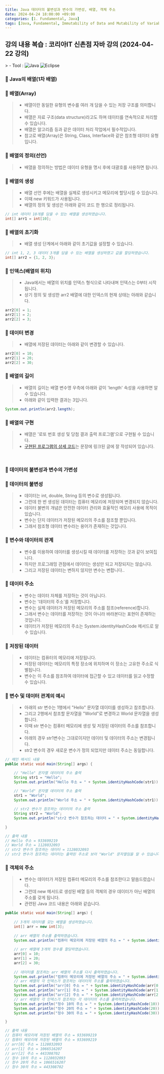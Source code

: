 ```yaml
---
title: Java 데이터의 불변성과 변수의 가변성, 배열, 객체 주소
date: 2024-04-24 18:00:00 +09:00
categories: [1. Fundamental, Java]
tags: [Java, Fundamental, Immutability of Data and Mutability of Variables, Immutability, Mutability, Array, Object, Address]
---
```


<!-- 2024-04-24 글 작성 시작; 2024-04-26 페이지 호출 완료 -->
<h2>강의 내용 복습 : 코리아IT 신촌점 자바 강의 (2024-04-22 강의)</h2>
> - Tool :  
<img alt="Java" src="https://img.shields.io/badge/-Java-007396?style=flat-square&logo=java&logoColor=white" />
<img alt="Eclipse" src="https://img.shields.io/badge/-Eclipse-2C2255?style=flat-square&logo=eclipse&logoColor=white" />

<br>

### 🔔 Java의 배열(1차 배열)
### 📌 배열(Array)
> - 배열이란 동일한 유형의 변수를 여러 개 담을 수 있는 저장 구조를 의미합니다.
> - 배열은 자료 구조(data structure)라고도 하며 데이터를 연속적으로 처리할 수 있습니다.
> - 배열은 알고리즘 등과 같은 데이터 처리 작업에서 필수적입니다.
> - 참고로 배열(Array)은 String, Class, Interface와 같은 참조형 데이터 유형입니다.

### 📌 배열의 정의(선언)
> - 배열을 정의하는 방법은 데이터 유형을 명시 후에 대괄호를 사용하면 됩니다.

### 📌 배열의 생성
> - 배열 선언 후에는 배열을 실제로 생성시키고 메모리에 할당시킬 수 있습니다.
> - 이때 new 키워드가 사용됩니다.
> - 배열의 정의 및 생성은 아래와 같이 코드 한 행으로 정리됩니다.

``` java
// int 데이터 10개를 담을 수 있는 배열을 생성하였습니다.
int[] arr1 = int[10];
```

### 📌 배열의 초기화
> - 배열 생성 단계에서 아래와 같이 초기값을 설정할 수 있습니다.

``` java
// int 1, 2, 3 데이터 3개를 담을 수 있는 배열을 생성하였고 값을 할당하였습니다.
int[] arr2 = {1, 2, 3};
```

### 📌 인덱스(배열의 위치)
> - Java에서는 배열의 위치를 인덱스 형식으로 나타내며 인덱스는 0부터 시작됩니다.
> - 상기 정의 및 생성한 arr2 배열에 대한 인덱스의 현재 상태는 아래와 같습니다.

``` java
arr2[0] = 1;
arr2[1] = 2;
arr2[2] = 3;
```

### 📌 데이터 변경
> - 배열에 저장된 데이터는 아래와 같이 변경할 수 있습니다.

``` java
arr2[0] = 10;
arr2[1] = 20;
arr2[2] = 30;
```

### 📌 배열의 길이
> - 배열의 길이는 배열 변수명 우측에 아래와 같이 'length' 속성을 사용하면 알 수 있습니다.
> - 아래와 같이 입력한 결과는 3입니다.

``` java
System.out.println(arr2.length);
```

### 📌 배열의 구현
> - 배열은 '로또 번호 생성 및 당첨 결과 출력 프로그램'으로 구현될 수 있습니다.
> - <a href="https://kim-src.github.io/posts/%EB%A1%9C%EB%98%90-%EB%B2%88%ED%98%B8-%EC%83%9D%EC%84%B1-%EB%B0%8F-%EB%8B%B9%EC%B2%A8-%EA%B2%B0%EA%B3%BC-%ED%91%9C%EC%8B%9C-%ED%94%84%EB%A1%9C%EA%B7%B8%EB%9E%A8-%EC%A0%9C%EC%9E%91-%EB%B0%A9%EB%B2%95/">구현된 프로그램의 상세 코드</a>는 문장에 링크된 글에 잘 작성되어 있습니다.

<br>

### 🔔 데이터의 불변성과 변수의 가변성
### 📌 데이터의 불변성
> - 데이터는 int, double, String 등의 변수로 생성됩니다.
> - 그런데 한 번 생성된 데이터는 컴퓨터 메모리에 저장되며 변경되지 않습니다.
> - 데이터 불변의 개념은 안전한 데이터 관리와 효율적인 메모리 사용에 목적이 있습니다.
> - 변수는 단지 데이터가 저장된 메모리의 주소를 참조할 뿐입니다.
> - 그래서 참조형 데이터 변수라는 용어가 존재하는 것입니다.

### 📌 변수와 데이터의 관계
> - 변수를 이용하여 데이터를 생성시킬 때 데이터를 저장하는 것과 같이 보여집니다.
> - 하지만 프로그래밍 관점에서 데이터는 생성만 되고 저장되지는 않습니다.
> - 그리고 저장된 데이터는 변하지 않지만 변수는 변합니다..

### 📌 데이터 주소
> - 변수는 데이터 자체를 저장하는 것이 아닙니다.
> - 변수는 '데이터의 주소'를 저장합니다.
> - 변수는 실제 데이터가 저장된 메모리의 주소를 참조(reference)합니다.
> - 그래서 변수는 데이터를 저장하는 것이 아니라 바라본다는 표현이 존재하는 것입니다.
> - 데이터가 저장된 메모리의 주소는 System.identityHashCode 메서드로 알 수 있습니다.

### 📌 저장된 데이터
> - 데이터는 컴퓨터의 메모리에 저장됩니다.
> - 저장된 데이터는 메모리의 특정 장소에 위치하며 이 장소는 고유한 주소로 식별됩니다.
> - 변수는 이 주소를 참조하여 데이터에 접근할 수 있고 데이터를 읽고 수정할 수 있습니다.

### 📌 변수 및 데이터 관계의 예시
> - 아래의 str 변수는 1행에서 "Hello" 문자열 데이터를 생성하고 참조합니다.
> - 그리고 2행에서 참조할 문자열을 "World"로 변경하고 World 문자열을 생성합니다.
> - 이때 str 변수는 컴퓨터 메모리에 생성 및 저장된 데이터의 주소를 참조합니다.
> - 아래의 경우 str1변수는 그대로이지만 데이터 및 데이터의 주소는 변경됩니다.
> - str2 변수의 경우 새로운 변수가 정의 되었지만 데이터 주소는 동일합니다.

``` java
// 메인 메서드 내용
public static void main(String[] args) {

    // "Hello" 문자열 데이터의 주소 출력
    String str1 = "Hello";
    System.out.println("Hello 주소 = " + System.identityHashCode(str1));

    // "World" 문자열 데이터의 주소 출력
    str1 = "World";
    System.out.println("World 주소 = " + System.identityHashCode(str1));
    
    // str2 변수가 참조하는 데이터의 주소 출력
    String str2 = "World";
    System.out.println("str2 변수가 참조하는 데이터 = " + System.identityHashCode(str2));
    
}

// 출력 내용
// Hello 주소 = 933699219
// World 주소 = 1128032093
// str2 변수가 참조하는 데이터 = 1128032093
// str2 변수가 참조하는 데이터는 출력된 주소로 보아 "World" 문자열임을 알 수 있습니다.
```

### 📌 객체의 주소
> - 변수는 데이터가 저장된 컴퓨터 메모리의 주소를 참조한다고 말씀드렸습니다.
> - 그런데 new 메서드로 생성된 배열 등의 객체의 경우 데이터가 아닌 배열의 주소를 갖게 됩니다.
> - 관련된 Java 코드 내용은 아래와 같습니다.

``` java
public static void main(String[] args) {
    
    // 3개의 데이터를 갖는 배열을 생성하였습니다.
    int[] arr = new int[3];
    
    // arr 배열의 주소를 출력하였습니다.
    System.out.println("컴퓨터 메모리에 저장된 배열의 주소 = " + System.identityHashCode(arr));
    
    // arr 배열에 3개의 정수를 할당하였습니다.
    arr[0] = 10;
    arr[1] = 20;
    arr[2] = 30;
    
    // 데이터를 참조하는 arr 배열의 주소를 다시 출력하였습니다.
    System.out.println("컴퓨터 메모리에 저장된 배열의 주소 = " + System.identityHashCode(arr));
    // arr 배열의 각 인덱스가 참조하는 데이터의 주소를 출력하였습니다.
    System.out.println("arr[0] 주소 = " + System.identityHashCode(arr[0]));
    System.out.println("arr[1] 주소 = " + System.identityHashCode(arr[1]));
    System.out.println("arr[2] 주소 = " + System.identityHashCode(arr[2]));
    // arr 배열의 각 인덱스가 참조하는 각 데이터의 주소를 출력하였습니다.
    System.out.println("정수 10의 주소 = " + System.identityHashCode(10));
    System.out.println("정수 20의 주소 = " + System.identityHashCode(20));
    System.out.println("정수 30의 주소 = " + System.identityHashCode(30));

}

// 출력 내용
// 컴퓨터 메모리에 저장된 배열의 주소 = 933699219
// 컴퓨터 메모리에 저장된 배열의 주소 = 933699219
// arr[0] 주소 = 1128032093
// arr[1] 주소 = 1066516207
// arr[2] 주소 = 443308702
// 정수 10의 주소 = 1128032093
// 정수 20의 주소 = 1066516207
// 정수 30의 주소 = 443308702
```

<br>
<br>
<br>
